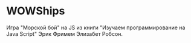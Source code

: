 # WOWShips
Игра "Морской бой" на JS из книги "Изучаем программирование на Java Script" Эрик Фримем Элизабет Робсон.
